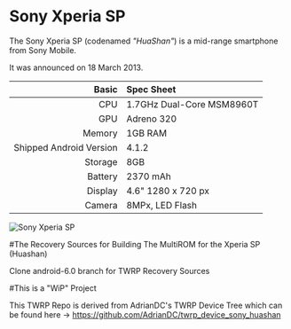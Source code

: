Sony Xperia SP
==============

The Sony Xperia SP (codenamed _"HuaShan"_) is a mid-range smartphone from Sony Mobile.

It was announced on 18 March 2013.

Basic   | Spec Sheet
-------:|:-------------------------
CPU     | 1.7GHz Dual-Core MSM8960T
GPU     | Adreno 320
Memory  | 1GB RAM
Shipped Android Version | 4.1.2
Storage | 8GB
Battery | 2370 mAh
Display | 4.6" 1280 x 720 px
Camera  | 8MPx, LED Flash

![Sony Xperia SP](http://wiki.cyanogenmod.org/images/3/3e/Huashan.png "Sony Xperia SP in white")


#The Recovery Sources for Building The MultiROM for the Xperia SP (Huashan)

Clone android-6.0 branch for TWRP Recovery Sources 

#This is a "WiP" Project

This TWRP Repo is derived from AdrianDC's TWRP Device Tree which can be found here 
-> https://github.com/AdrianDC/twrp_device_sony_huashan
